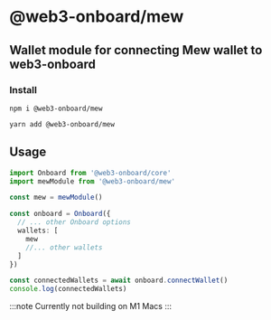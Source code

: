 <script context="module">
import { Tabs, TabPanel } from '@vitebook/client/components/tabs';

const frameworks = ['npm', 'yarn'];
</script>

# @web3-onboard/mew

## Wallet module for connecting Mew wallet to web3-onboard

### Install


<Tabs values={frameworks}>
  <TabPanel value="npm">

```
npm i @web3-onboard/mew
```

  </TabPanel>
  <TabPanel value="yarn">

```
yarn add @web3-onboard/mew
```

  </TabPanel>
</Tabs>

## Usage

```typescript
import Onboard from '@web3-onboard/core'
import mewModule from '@web3-onboard/mew'

const mew = mewModule()

const onboard = Onboard({
  // ... other Onboard options
  wallets: [
    mew
    //... other wallets
  ]
})

const connectedWallets = await onboard.connectWallet()
console.log(connectedWallets)
```

:::note
Currently not building on M1 Macs
:::
